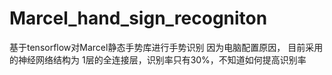 # Marcel_hand_sign_recogniton
基于tensorflow对Marcel静态手势库进行手势识别
因为电脑配置原因， 目前采用的神经网络结构为 1层的全连接层，识别率只有30%，不知道如何提高识别率
